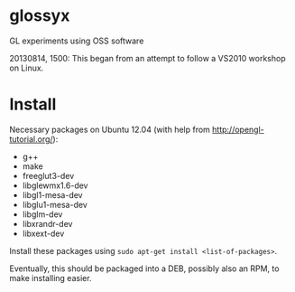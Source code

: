 glossyx
=======

GL experiments using OSS software

20130814, 1500: This began from an attempt to follow a VS2010 workshop on Linux.

Install
=======
Necessary packages on Ubuntu 12.04 (with help from http://opengl-tutorial.org/):
 - g++
 - make
 - freeglut3-dev
 - libglewmx1.6-dev
 - libgl1-mesa-dev
 - libglu1-mesa-dev
 - libglm-dev
 - libxrandr-dev
 - libxext-dev

Install these packages using `sudo apt-get install <list-of-packages>`.

Eventually, this should be packaged into a DEB, possibly also an RPM, to make
installing easier.
